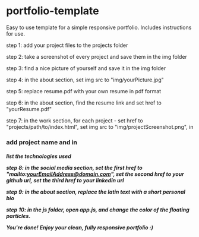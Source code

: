 # portfolio-template
Easy to use template for a simple responsive portfolio. Includes instructions for use.

step 1:
add your project files to the projects folder

step 2:
take a screenshot of every project and save them in the img folder

step 3:
find a nice picture of yourself and save it in the img folder

step 4:
in the about section, set img src to "img/yourPicture.jpg"

step 5:
replace resume.pdf with your own resume in pdf format

step 6:
in the about section, find the resume link and set href to "yourResume.pdf"

step 7:
in the work section, for each project - set href to "projects/path/to/index.html",
set img src to "img/projectScreenshot.png",
in <h3> add project name and in <h5> list the technologies used

step 8:
in the social media section, set the first href to "mailto:yourEmailAddress@domain.com",
set the second href to your github url,
set the third href to your linkedin url

step 9:
in the about section, replace the latin text with a short personal bio

step 10:
in the js folder, open app.js, and change the color of the floating particles.

You're done! Enjoy your clean, fully responsive portfolio :)
